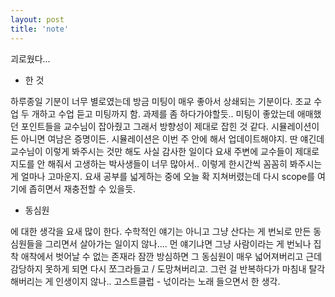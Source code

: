 ```yaml
---
layout: post
title: 'note'
---
```


괴로웠다...

- 한 것

하루종일 기분이 너무 별로였는데 방금 미팅이 매우 좋아서 상쇄되는 기분이다. 조교 수업 두 개하고 수업 듣고 미팅까지 함. 과제를 좀 하다가야할듯.. 미팅이 좋았는데 애매했던 포인트들을 교수님이 잡아줬고 그래서 방향성이 제대로 잡힌 것 같다. 시뮬레이션이든 아니면 여남은 증명이든. 시뮬레이션은 이번 주 안에 해서 업데이트해야지. 딴 얘긴데 교수님이 이렇게 봐주시는 것만 해도 사실 감사한 일이다 요새 주변에 교수들이 제대로 지도를 안 해줘서 고생하는 박사생들이 너무 많아서.. 이렇게 한시간씩 꼼꼼히 봐주시는 게 얼마나 고마운지. 요새 공부를 넓게하는 중에 오늘 확 지쳐버렸는데 다시 scope를 여기에 좁히면서 재충전할 수 있을듯.

- 동심원

에 대한 생각을 요새 많이 한다. 수학적인 얘기는 아니고 그냥 산다는 게 번뇌로 만든 동심원들을 그리면서 살아가는 일이지 않나.... 먼 얘기냐면 그냥 사람이라는 게 번뇌나 집착 애착에서 벗어날 수 없는 존재라 잠깐 방심하면 그 동심원이 매우 넓어져버리고 근데 감당하지 못하게 되면 다시 쪼그라들고 / 도망쳐버리고. 그런 걸 반복하다가 마침내 탈각해버리는 게 인생이지 않나.. 고스트클럽 - 넋이라는 노래 들으면서 한 생각. 
